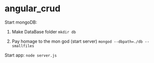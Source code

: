 # angular_crud

Start mongoDB:
1) Make DataBase folder
`mkdir db`

2) Pay homage to the mon god (start server)
`mongod --dbpath=./db --smallfiles`

Start app:
`node server.js`
